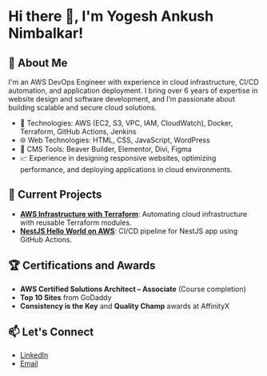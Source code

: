 # Hi there 👋, I'm Yogesh Ankush Nimbalkar!

## 🚀 About Me
I'm an AWS DevOps Engineer with experience in cloud infrastructure, CI/CD automation, and application deployment. I bring over 6 years of expertise in website design and software development, and I’m passionate about building scalable and secure cloud solutions.

- 🔧 Technologies: AWS (EC2, S3, VPC, IAM, CloudWatch), Docker, Terraform, GitHub Actions, Jenkins
- 🌐 Web Technologies: HTML, CSS, JavaScript, WordPress
- 🎨 CMS Tools: Beaver Builder, Elementor, Divi, Figma
- 📈 Experience in designing responsive websites, optimizing performance, and deploying applications in cloud environments.

## 🔭 Current Projects
- **[AWS Infrastructure with Terraform](link-to-your-repo)**: Automating cloud infrastructure with reusable Terraform modules.
- **[NestJS Hello World on AWS](link-to-your-repo)**: CI/CD pipeline for NestJS app using GitHub Actions.

## 🏆 Certifications and Awards
- **AWS Certified Solutions Architect – Associate** (Course completion)
- **Top 10 Sites** from GoDaddy
- **Consistency is the Key** and **Quality Champ** awards at AffinityX

## 📫 Let's Connect
- [LinkedIn](https://www.linkedin.com/in/yogesh-nimbalkar)  
- [Email](mailto:yogesh.nimbalkar07@gmail.com)
